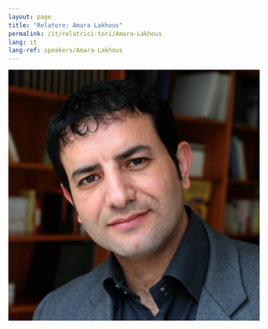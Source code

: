 ```yaml
---
layout: page
title: "Relatore: Amara Lakhous"
permalink: /it/relatrici-tori/Amara-Lakhous
lang: it
lang-ref: speakers/Amara-Lakhous
---
```


![Amara Lakhous](/assets/speakers/Amara-Lakhous.jpg)